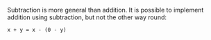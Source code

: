 
Subtraction is more general than addition.
It is possible to implement addition using subtraction, but not the other way round:

    x + y = x - (0 - y)